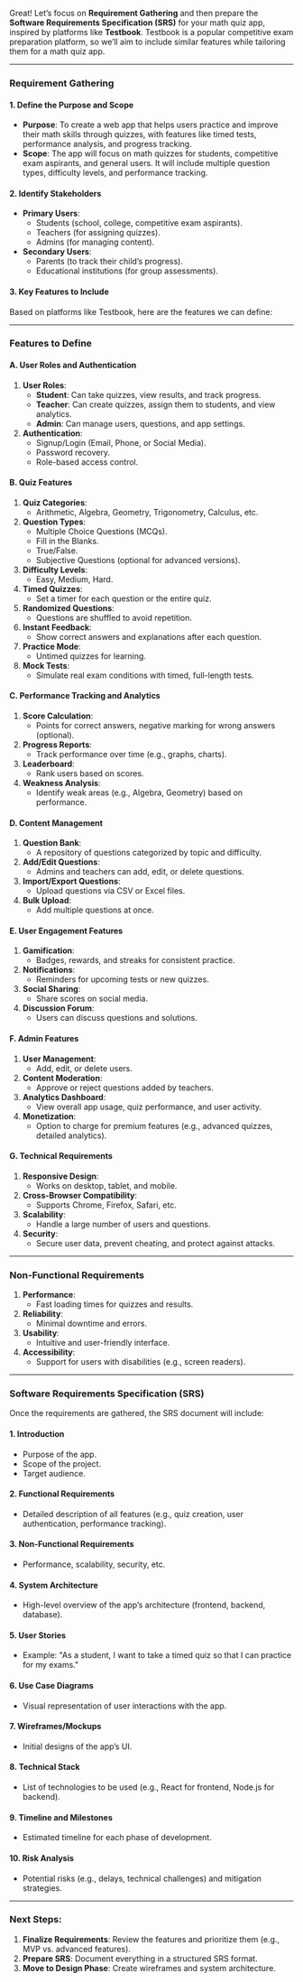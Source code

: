 Great! Let’s focus on **Requirement Gathering** and then prepare the **Software Requirements Specification (SRS)** for your math quiz app, inspired by platforms like **Testbook**. Testbook is a popular competitive exam preparation platform, so we’ll aim to include similar features while tailoring them for a math quiz app.

---

### **Requirement Gathering**

#### 1. **Define the Purpose and Scope**
   - **Purpose**: To create a web app that helps users practice and improve their math skills through quizzes, with features like timed tests, performance analysis, and progress tracking.
   - **Scope**: The app will focus on math quizzes for students, competitive exam aspirants, and general users. It will include multiple question types, difficulty levels, and performance tracking.

#### 2. **Identify Stakeholders**
   - **Primary Users**:
     - Students (school, college, competitive exam aspirants).
     - Teachers (for assigning quizzes).
     - Admins (for managing content).
   - **Secondary Users**:
     - Parents (to track their child’s progress).
     - Educational institutions (for group assessments).

#### 3. **Key Features to Include**
   Based on platforms like Testbook, here are the features we can define:

---

### **Features to Define**

#### **A. User Roles and Authentication**
   1. **User Roles**:
      - **Student**: Can take quizzes, view results, and track progress.
      - **Teacher**: Can create quizzes, assign them to students, and view analytics.
      - **Admin**: Can manage users, questions, and app settings.
   2. **Authentication**:
      - Signup/Login (Email, Phone, or Social Media).
      - Password recovery.
      - Role-based access control.

#### **B. Quiz Features**
   1. **Quiz Categories**:
      - Arithmetic, Algebra, Geometry, Trigonometry, Calculus, etc.
   2. **Question Types**:
      - Multiple Choice Questions (MCQs).
      - Fill in the Blanks.
      - True/False.
      - Subjective Questions (optional for advanced versions).
   3. **Difficulty Levels**:
      - Easy, Medium, Hard.
   4. **Timed Quizzes**:
      - Set a timer for each question or the entire quiz.
   5. **Randomized Questions**:
      - Questions are shuffled to avoid repetition.
   6. **Instant Feedback**:
      - Show correct answers and explanations after each question.
   7. **Practice Mode**:
      - Untimed quizzes for learning.
   8. **Mock Tests**:
      - Simulate real exam conditions with timed, full-length tests.

#### **C. Performance Tracking and Analytics**
   1. **Score Calculation**:
      - Points for correct answers, negative marking for wrong answers (optional).
   2. **Progress Reports**:
      - Track performance over time (e.g., graphs, charts).
   3. **Leaderboard**:
      - Rank users based on scores.
   4. **Weakness Analysis**:
      - Identify weak areas (e.g., Algebra, Geometry) based on performance.

#### **D. Content Management**
   1. **Question Bank**:
      - A repository of questions categorized by topic and difficulty.
   2. **Add/Edit Questions**:
      - Admins and teachers can add, edit, or delete questions.
   3. **Import/Export Questions**:
      - Upload questions via CSV or Excel files.
   4. **Bulk Upload**:
      - Add multiple questions at once.

#### **E. User Engagement Features**
   1. **Gamification**:
      - Badges, rewards, and streaks for consistent practice.
   2. **Notifications**:
      - Reminders for upcoming tests or new quizzes.
   3. **Social Sharing**:
      - Share scores on social media.
   4. **Discussion Forum**:
      - Users can discuss questions and solutions.

#### **F. Admin Features**
   1. **User Management**:
      - Add, edit, or delete users.
   2. **Content Moderation**:
      - Approve or reject questions added by teachers.
   3. **Analytics Dashboard**:
      - View overall app usage, quiz performance, and user activity.
   4. **Monetization**:
      - Option to charge for premium features (e.g., advanced quizzes, detailed analytics).

#### **G. Technical Requirements**
   1. **Responsive Design**:
      - Works on desktop, tablet, and mobile.
   2. **Cross-Browser Compatibility**:
      - Supports Chrome, Firefox, Safari, etc.
   3. **Scalability**:
      - Handle a large number of users and questions.
   4. **Security**:
      - Secure user data, prevent cheating, and protect against attacks.

---

### **Non-Functional Requirements**
1. **Performance**:
   - Fast loading times for quizzes and results.
2. **Reliability**:
   - Minimal downtime and errors.
3. **Usability**:
   - Intuitive and user-friendly interface.
4. **Accessibility**:
   - Support for users with disabilities (e.g., screen readers).

---

### **Software Requirements Specification (SRS)**

Once the requirements are gathered, the SRS document will include:

#### 1. **Introduction**
   - Purpose of the app.
   - Scope of the project.
   - Target audience.

#### 2. **Functional Requirements**
   - Detailed description of all features (e.g., quiz creation, user authentication, performance tracking).

#### 3. **Non-Functional Requirements**
   - Performance, scalability, security, etc.

#### 4. **System Architecture**
   - High-level overview of the app’s architecture (frontend, backend, database).

#### 5. **User Stories**
   - Example: "As a student, I want to take a timed quiz so that I can practice for my exams."

#### 6. **Use Case Diagrams**
   - Visual representation of user interactions with the app.

#### 7. **Wireframes/Mockups**
   - Initial designs of the app’s UI.

#### 8. **Technical Stack**
   - List of technologies to be used (e.g., React for frontend, Node.js for backend).

#### 9. **Timeline and Milestones**
   - Estimated timeline for each phase of development.

#### 10. **Risk Analysis**
   - Potential risks (e.g., delays, technical challenges) and mitigation strategies.

---

### Next Steps:
1. **Finalize Requirements**: Review the features and prioritize them (e.g., MVP vs. advanced features).
2. **Prepare SRS**: Document everything in a structured SRS format.
3. **Move to Design Phase**: Create wireframes and system architecture.


